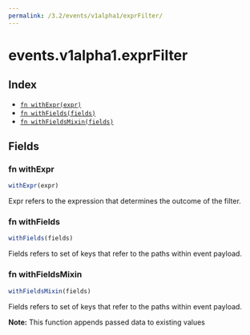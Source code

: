```yaml
---
permalink: /3.2/events/v1alpha1/exprFilter/
---
```


# events.v1alpha1.exprFilter



## Index

* [`fn withExpr(expr)`](#fn-withexpr)
* [`fn withFields(fields)`](#fn-withfields)
* [`fn withFieldsMixin(fields)`](#fn-withfieldsmixin)

## Fields

### fn withExpr

```ts
withExpr(expr)
```

Expr refers to the expression that determines the outcome of the filter.

### fn withFields

```ts
withFields(fields)
```

Fields refers to set of keys that refer to the paths within event payload.

### fn withFieldsMixin

```ts
withFieldsMixin(fields)
```

Fields refers to set of keys that refer to the paths within event payload.

**Note:** This function appends passed data to existing values